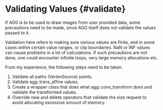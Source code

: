 Validating Values {#validate}
=============================

If AGG is to be used to draw images from user provided data,
some precautions need to be made, since AGG itself does not
validate the values passed to it.

Validation here refers to making sure various values are finite,
and in some cases within certain value ranges, or clip boundaries.
NaN or INF values can cause problems in a lot of calculations.
If such precautions are not done, one could encounter infinite
loops, very large memory allocations etc.

From my experience, the following steps need to be taken.

1. Validate all paths (VertexSource) points.
2. Validate agg::trans_affine values.
3. Create a wrapper class that does what agg::conv_transform
   does and validate the transformed values.
4. Override new and delete operators that validate the size
   request to avoid allocating excessive amount of memory.
